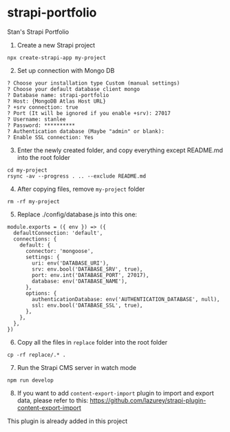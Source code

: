 # strapi-portfolio

Stan's Strapi Portfolio

1. Create a new Strapi project

```
npx create-strapi-app my-project
```

2. Set up connection with Mongo DB

```
? Choose your installation type Custom (manual settings)
? Choose your default database client mongo
? Database name: strapi-portfolio
? Host: {MongoDB Atlas Host URL}
? +srv connection: true
? Port (It will be ignored if you enable +srv): 27017
? Username: stanlee
? Password: **********
? Authentication database (Maybe "admin" or blank):
? Enable SSL connection: Yes
```

3. Enter the newly created folder, and copy everything except README.md into the root folder

```
cd my-project
rsync -av --progress . .. --exclude README.md
```

4. After copying files, remove `my-project` folder

```
rm -rf my-project
```

5. Replace ./config/database.js into this one:

```
module.exports = ({ env }) => ({
  defaultConnection: 'default',
  connections: {
    default: {
      connector: 'mongoose',
      settings: {
        uri: env('DATABASE_URI'),
        srv: env.bool('DATABASE_SRV', true),
        port: env.int('DATABASE_PORT', 27017),
        database: env('DATABASE_NAME'),
      },
      options: {
        authenticationDatabase: env('AUTHENTICATION_DATABASE', null),
        ssl: env.bool('DATABASE_SSL', true),
      },
    },
  },
})
```

6. Copy all the files in `replace` folder into the root folder

```
cp -rf replace/.* .
```

7. Run the Strapi CMS server in watch mode

```
npm run develop
```

8. If you want to add `content-export-import` plugin to import and export data, please refer to this: https://github.com/lazurey/strapi-plugin-content-export-import

This plugin is already added in this project

